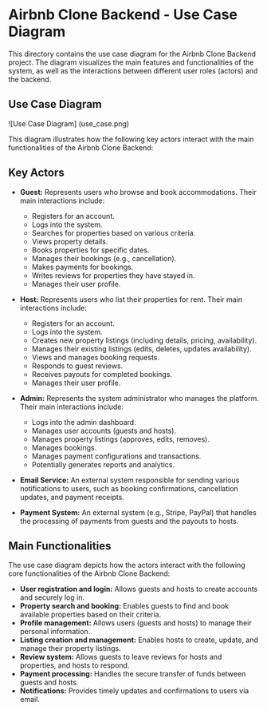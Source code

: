 # Airbnb Clone Backend - Use Case Diagram

This directory contains the use case diagram for the Airbnb Clone Backend project. The diagram visualizes the main features and functionalities of the system, as well as the interactions between different user roles (actors) and the backend.

## Use Case Diagram

![Use Case Diagram] (use_case.png)

This diagram illustrates how the following key actors interact with the main functionalities of the Airbnb Clone Backend:

## Key Actors

* **Guest:** Represents users who browse and book accommodations. Their main interactions include:
    * Registers for an account.
    * Logs into the system.
    * Searches for properties based on various criteria.
    * Views property details.
    * Books properties for specific dates.
    * Manages their bookings (e.g., cancellation).
    * Makes payments for bookings.
    * Writes reviews for properties they have stayed in.
    * Manages their user profile.

* **Host:** Represents users who list their properties for rent. Their main interactions include:
    * Registers for an account.
    * Logs into the system.
    * Creates new property listings (including details, pricing, availability).
    * Manages their existing listings (edits, deletes, updates availability).
    * Views and manages booking requests.
    * Responds to guest reviews.
    * Receives payouts for completed bookings.
    * Manages their user profile.

* **Admin:** Represents the system administrator who manages the platform. Their main interactions include:
    * Logs into the admin dashboard.
    * Manages user accounts (guests and hosts).
    * Manages property listings (approves, edits, removes).
    * Manages bookings.
    * Manages payment configurations and transactions.
    * Potentially generates reports and analytics.

* **Email Service:** An external system responsible for sending various notifications to users, such as booking confirmations, cancellation updates, and payment receipts.

* **Payment System:** An external system (e.g., Stripe, PayPal) that handles the processing of payments from guests and the payouts to hosts.

## Main Functionalities

The use case diagram depicts how the actors interact with the following core functionalities of the Airbnb Clone Backend:

* **User registration and login:** Allows guests and hosts to create accounts and securely log in.
* **Property search and booking:** Enables guests to find and book available properties based on their criteria.
* **Profile management:** Allows users (guests and hosts) to manage their personal information.
* **Listing creation and management:** Enables hosts to create, update, and manage their property listings.
* **Review system:** Allows guests to leave reviews for hosts and properties, and hosts to respond.
* **Payment processing:** Handles the secure transfer of funds between guests and hosts.
* **Notifications:** Provides timely updates and confirmations to users via email.

